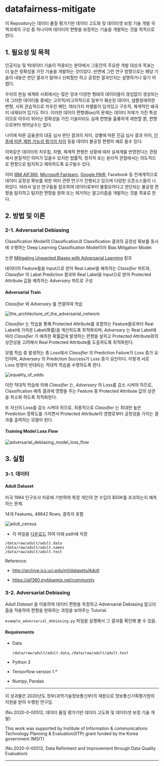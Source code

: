 # datafairness-mitigate

이 Repository는 데이터 품질 평가기반 데이터 고도화 및 데이터셋 보정 기술 개발 국책과제의 구성 중 하나이며 데이터의 편향을 보정하는 기술을 개발하는 것을 목적으로 한다.

## 1. 필요성 및 목적

인공지능 및 빅데이터 기술이 적용되는 분야에서 그동안의 주요한 개발 대상과 목표는 더 높은 정확성을 가진 기술을 개발하는 것이었다. 반면에 그런 연구 방향으로는 해당 기술이 내놓은 판단 결과가 얼마나 신뢰할만 하고 공정한 결과인지는 설명하거나 알기 어렵다.

우리의 현실 세계와 사회에서는 많은 양과 다양한 형태의 데이터들이 끊임없이 생성되는데 그러한 데이터들 중에는 고의적/비고의적으로 일부가 훼손된 데이터, 샘플링에의한 변형, 사회 관습적으로 치우친 패턴, 여러가지 차별들이 담겨있고 구조적, 체계적인 왜곡이 내재되어 있기도 하다. 이러한 데이터 편향(Bias)의 문제는 데이터 자체가 가진 특성이므로 아무리 뛰어난 정확성을 가진 기술이라도 실제 편향을 훌륭하게 재현할 뿐, 편향으로부터 벗어날수는 없다.

나이에 따른 금융권의 대출 심사 판단 결과의 차이, 성별에 따른 진급 심사 결과 차이, [인종에 따른 재범 가능성 평가의 차이](https://www.propublica.org/article/machine-bias-risk-assessments-in-criminal-sentencing) 등을 데이터 불공정 편향의 예로 들수 있다.

이와같은 데이터의 치우침, 차별, 체계적 편향은 상황에 따라 실세계를 반영한다는 관점에서 본질적인 의미가 있을수 있지만 법률적, 정치적 또는 윤리적 관점에서는 의도적으로 편향으로 탐지하고 제외하도록 요구될수 있다.

이미 [IBM AIF360](https://aif360.mybluemix.net), [Microsoft Fairlearn](https://fairlearn.github.io), [Google PAIR](https://research.google/teams/brain/pair), Facebook 등 전세계적으로 데이터 공정성 확보를 위한 여러 관련 연구가 진행되고 있으며 다양한 오픈소스들이 나와있다. 따라서 앞선 연구들을 참조하여 데이터로부터 불필요하다고 판단되는 불공정 편향을 탐지하고 탐지한 편향을 완화 또는 제거하는 알고리즘을 개발하는 것을 목표로 한다.

## 2. 방법 및 이론

### 2-1. Adversarial Debiasing

Classification Model의 Classification과 Classification 결과의 공정성 확보를 동시에 수행하는 Deep Learning Classification Model이자 Bias Mitigation Model.

논문 [Mitigating Unwanted Biases with Adversarial Learning](https://arxiv.org/pdf/1801.07593.pdf) 참조

데이터의 Feature들을 Input으로 받아 Real Label을 예측하는 _Classifier_ 파트와, _Classifier_ 의 Label Prediction 결과와 Real Label을 Input으로 받아 Protected Attribute 값을 예측하는 _Adversary_ 파트로 구성

#### Adversarial Train

_Classifier_ 와 _Adversary_ 를 연결하여 학습

![the_architecture_of_the_adversarial_network](https://user-images.githubusercontent.com/22609242/88897482-4dbe7700-d286-11ea-97f5-67614ecf271d.png)

_Classifier_ 는 학습을 통해 Protected Attribute를 포함하는 Feature들로부터 Real Label에 가까운 Label(확률)을 계산하도록 최적화되며, _Adversary_ 는 Real Label에 따라 _Classifier_ 가 예측한 확률값에 발생하는 편향을 살피고 Protected Attribute와의 상관성을 고려해서 Real Protected Attribute를 도출하도록 최적화된다.

모델 학습 중 발생하는 총 Loss에서 _Classifier_ 의 Prediction Failure가 Loss 증가 요인이며, _Adversary_ 의 Prediction Success가 Loss 증가 요인이다. 이렇게 서로 Loss 방향이 반대되는 적대적 학습을 수행하도록 한다.

![equality_of_odds](https://user-images.githubusercontent.com/22609242/88901962-7d707d80-d28c-11ea-8ad3-6a485d32fb40.png)

이런 적대적 학습에 의해 _Classifier_ 는, _Adversary_ 의 Loss를 감소 시켜야 하므로, Classification 예측 결과에 영향을 주는 Feature 중 Protected Attribute 값의 상관을 최소화 하도록 최적화된다.

또 자신의 Loss를 감소 시켜야 하므로, 최종적으로 _Classifier_ 는 최대한 높은 Prediction 정확도를 가지면서 Protected Attribute의 영향로부터 공정성을 가지는 결과를 출력하는 모델이 된다.

#### Training Model Loss Flow

![adversarial_debiasing_model_loss_flow](https://user-images.githubusercontent.com/22609242/89602015-cfbf2900-d8a0-11ea-99d0-84c99fd099c8.png)

## 3. 실험

### 3-1. 데이터

#### Adult Dataset

미국 1994 인구조사 자료에 기반하여 특정 개인의 연 수입이 $50K를 초과하는지 예측하는 문제.

14개 Features, 48842 Rows, 결측치 포함

![adult_census](https://user-images.githubusercontent.com/22609242/89599144-a77ffc00-d899-11ea-95d3-2e6a01ab0231.PNG)

* 각 파일을 [다운로드](http://archive.ics.uci.edu/ml/datasets/Adult) 하여 아래 path에 저장

```
/data/raw/adult/adult.data
/data/raw/adult/adult.names
/data/raw/adult/adult.test
```

Reference:

* http://archive.ics.uci.edu/ml/datasets/Adult

* https://aif360.mybluemix.net/community

### 3-2. Adversarial Debiasing

_Adult Dataset_ 을 이용하여 데이터 편향을 측정하고 Adversarial Debiasing 알고리즘을 적용하여 편향을 완화하는 과정을 보여주는 Tutorial.

`example_adversarial_debiasing.py` 파일을 실행해서 그 결과를 확인해 볼 수 있음.

#### Requirements

* Data

    `/data/raw/adult/adult.data`, `/data/raw/adult/adult.test`

* Python 3

* Tensorflow version 1.*

* Numpy, Pandas

---

이 성과물은 2020년도 정부(과학기술정보통신부)의 재원으로 정보통신기획평가원의 지원을 받아 수행된 연구임.

(No.2020-0-00512, 데이터 품질 평가기반 데이터 고도화 및 데이터셋 보정 기술 개발)

This work was supported by Institute of Information & communications Technology Planning & Evaluation(IITP) grant funded by the Korea government (MSIT)

(No.2020-0-00512, Data Refinment and Improvement through Data Quality Evaluation)

---
